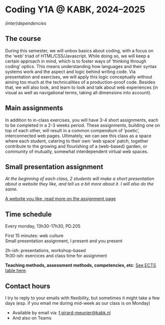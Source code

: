 # Coding Y1A @ KABK, 2024–2025

*(inter)dependencies*

## The course

During this semester, we will unbox basics about coding, with a focus on the ‘web’ triad of HTML/CSS/Javascript. While doing so, we will keep a certain approach in mind, which is to foster ways of ‘thinking through coding’ optics. This means understanding how languages and their syntax systems work and the aspect and logic behind writing code. Via presentation and exercises, we will apply this logic conceptually without aiming too much at the technicalities of a production-proof code. Besides that, 
we will also look, and learn to look and talk about web experiences (in visual as well as navigational terms, 
taking all dimensions into account).

## Main assignments

In addition to in-class exercises, you will have 3-4 short assignments, each to be completed in a 2-3 weeks period. These assignments, building one on top of each other, will result in a common compendium of ‘poetic’, interconnected web pages. Ultimately, we can see this class as a space where each student, catering to their own ‘web space’ patch, together contribute to the growing and flourishing of a (web-based) garden, or community of mutually, somewhat interdependent virtual web spaces.

## Small presentation assignment

*At the beginning of each class, 2 students will make a short presentation about a website they like, and tell us a bit more about it. I will also do the same.*

[A website you like, read more on the assignment page](https://github.com/francois-gm/go-kabk-y1a/tree/main/01-2%20-%20Assignment%2C%20A%20Website%20I%20Like)

## Time schedule

Every monday, 13h30-17h30, PD.205

First 15 minutes: web culture <br>
Small presentation assignment, I present and you present

2h-ish: presentations, workshop-based <br>
1h30-ish: exercices and class time for assignment

**Teaching methods, assessment methods,
competencies, etc**:  [See ECTS table here](https://denhaagkabk-my.sharepoint.com/:x:/g/personal/f_girard-meunier_kabk_nl/EZyFrnFEOdFBtG2cfrBLhGYB4j_aEfZXs8XxJUmyKYhLog?e=mcim5P).

## Contact hours

I try to reply to your emails with flexibility, but sometimes it might take a few days (esp. if you email me during mid-week as our class is on Monday)

- Available by email via: f.girard-meunier@kabk.nl
- And also on Teams

